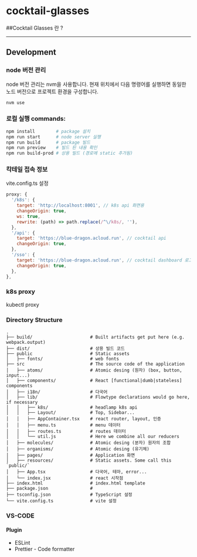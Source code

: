 # cocktail-glasses

##Cocktail Glasses 란 ?

---

## Development

### node 버전 관리

node 버전 관리는 nvm을 사용합니다. 현재 위치에서 다음 명령어를 실행하면 동일한 노드 버전으로 프로젝트 환경을 구성합니다.

```sh
nvm use
```

### 로컬 실행 commands:

```sh
npm install        # package 설치
npm run start      # node server 실행
npm run build      # package 빌드
npm run preview    # 빌드 된 내용 확인
npm run build-prod # 상용 빌드 (경로에 static 추가됨)
```

### 칵테일 접속 정보

vite.config.ts 설정

```js
proxy: {
  '/k8s': {
    target: 'http://localhost:8001', // k8s api 화면용
    changeOrigin: true,
    ws: true,
    rewrite: (path) => path.replace(/^\/k8s/, ''),
  },
  '/api': {
    target: 'https://blue-dragon.acloud.run', // cocktail api
    changeOrigin: true,
  },
  '/sso': {
    target: 'https://blue-dragon.acloud.run', // cocktail dashboard 로그인
    changeOrigin: true,
  },
},
```

### k8s proxy

kubectl proxy

### Directory Structure

```
.
├── build/                      # Built artifacts get put here (e.g. webpack.output)
├── dist/                       # 상용 빌드 코드
├── public                      # Static assets
│   ├── fonts/                  # web fonts
├── src                         # The source code of the application
│   ├── atoms/                  # Atomic desing (원자) (box, button, input...)
│   ├── components/             # React [functional|dumb|stateless] components
│   ├── i18n/                   # 다국어
│   ├── lib/                    # Flowtype declarations would go here, if necessary
│   │   ├── k8s/                # headlamp k8s api
│   │   ├── Layout/             # Top, Sidebar...
│   │   ├── AppContainer.tsx    # react router, layout, 인증
│   │   ├── menu.ts             # menu 데이터
│   │   ├── routes.ts           # routes 데이터
│   │   └── util.js             # Here we combine all our reducers
│   ├── molecules/              # Atomic desing (분자) 원자의 조합
│   ├── organisms/              # Atomic desing (유기체)
│   ├── pages/                  # Application 화면
│   ├── resources/              # Static assets. Some call this `public/`
│   ├── App.tsx                 # 다국어, 테마, error...
│   └── index.jsx               # react 시작점
├── index.html                  # index.html template
├── package.json                #
├── tsconfig.json               # TypeScript 설정
└── vite.config.ts              # vite 설정
```

### VS-CODE

#### Plugin

- ESLint
- Prettier - Code formatter
